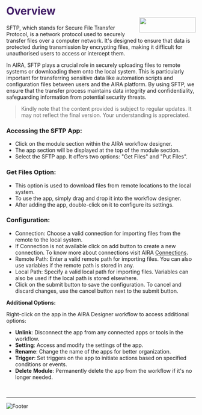<h1><span style="color: #411d66;">Overview                                                     <img align="right" width="150" height="40" src="https://github.com/airacommunity/AIRA-Installation/assets/153823636/2aee8e84-f308-4494-a715-afd9421b606e"></span></h1>


SFTP, which stands for Secure File Transfer Protocol, is a network protocol used to securely transfer files over a computer network. It's designed to ensure that data is protected during transmission by encrypting files, making it difficult for unauthorised users to access or intercept them.

In AIRA, SFTP plays a crucial role in securely uploading files to remote systems or downloading them onto the local system. This is particularly important for transferring sensitive data like automation scripts and configuration files between users and the AIRA platform. By using SFTP, we ensure that the transfer process maintains data integrity and confidentiality, safeguarding information from potential security threats.
<blockquote class="is-warning">Kindly note that the content provided is subject to regular updates. It may not reflect the final version. Your understanding is appreciated.</blockquote>
<h3 id="accessing-the-sftp-app" class="toc-header">Accessing the SFTP App:</h3>
<ul>
 	<li>Click on the module section within the AIRA workflow designer.</li>
 	<li>The app section will be displayed at the top of the module section.</li>
 	<li>Select the SFTP app. It offers two options: "Get Files" and "Put Files".</li>
</ul>
<h3 id="get-files-option" class="toc-header">Get Files Option:</h3>
<ul>
 	<li>This option is used to download files from remote locations to the local system.</li>
 	<li>To use the app, simply drag and drop it into the workflow designer.</li>
 	<li>After adding the app, double-click on it to configure its settings.</li>
</ul>
<h3 id="configuration" class="toc-header">Configuration:</h3>
<ul>
 	<li>Connection: Choose a valid connection for importing files from the remote to the local system.</li>
 	<li>If Connection is not available click on add button to create a new connection. To know more about connections visit AIRA <a class="is-external-link" href="https://github.com/airacommunity/AIRA-User-Guide/blob/main/G.%20Connections.md">Connections</a>.</li>
 	<li>Remote Path: Enter a valid remote path for importing files. You can also use variables if the remote path is stored in any.</li>
 	<li>Local Path: Specify a valid local path for importing files. Variables can also be used if the local path is stored elsewhere.</li>
 	<li>Click on the submit button to save the configuration. To cancel and discard changes, use the cancel button next to the submit button.</li>
</ul>
<strong>Additional Options:</strong>

Right-click on the app in the AIRA Designer workflow to access additional options:
<ul>
 	<li><strong>Unlink</strong>: Disconnect the app from any connected apps or tools in the workflow.</li>
 	<li><strong>Setting</strong>: Access and modify the settings of the app.</li>
 	<li><strong>Rename</strong>: Change the name of the apps for better organization.</li>
 	<li><strong>Trigger</strong>: Set triggers on the app to initiate actions based on specified conditions or events.</li>
 	<li><strong>Delete</strong> <strong>Module</strong>: Permanently delete the app from the workflow if it's no longer needed.</li>
</ul>
&nbsp;

----
![Footer](https://github.com/airacommunity/AIRA-Installation/assets/153823636/f78c5168-fae6-4a12-a01d-8e98fe7d7ae2)
